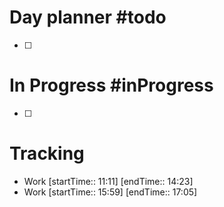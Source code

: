 # Day planner #todo 
- [ ] 

# In Progress #inProgress 
- [ ] 

# Tracking
- Work [startTime:: 11:11] [endTime:: 14:23]
- Work [startTime:: 15:59] [endTime:: 17:05]
